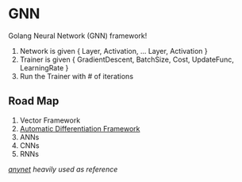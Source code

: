 # GNN
Golang Neural Network (GNN) framework!

1. Network is given {
  Layer,
  Activation,
  ...
  Layer,
  Activation
}
2. Trainer is given {
  GradientDescent,
  BatchSize,
  Cost,
  UpdateFunc,
  LearningRate
}
3. Run the Trainer with # of iterations

## Road Map
1. Vector Framework
2. [Automatic Differentiation Framework](https://en.wikipedia.org/wiki/Automatic_differentiation#Reverse_accumulation)
3. ANNs
4. CNNs
5. RNNs

*[anynet](https://github.com/unixpickle/anynet) heavily used as reference*
